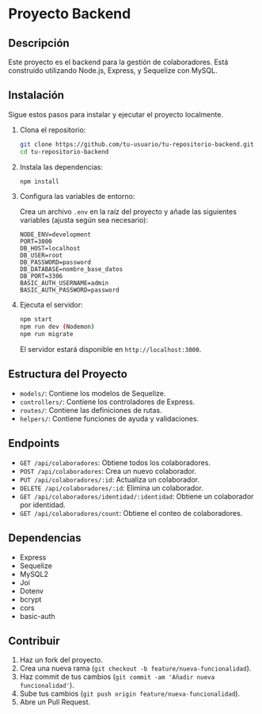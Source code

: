 # Proyecto Backend

## Descripción

Este proyecto es el backend para la gestión de colaboradores. Está construido utilizando Node.js, Express, y Sequelize con MySQL.

## Instalación

Sigue estos pasos para instalar y ejecutar el proyecto localmente.

1. Clona el repositorio:

   ```bash
   git clone https://github.com/tu-usuario/tu-repositorio-backend.git
   cd tu-repositorio-backend
   ```

2. Instala las dependencias:

   ```bash
   npm install
   ```

3. Configura las variables de entorno:

   Crea un archivo `.env` en la raíz del proyecto y añade las siguientes variables (ajusta según sea necesario):

   ```plaintext
   NODE_ENV=development
   PORT=3000
   DB_HOST=localhost
   DB_USER=root
   DB_PASSWORD=password
   DB_DATABASE=nombre_base_datos
   DB_PORT=3306
   BASIC_AUTH_USERNAME=admin
   BASIC_AUTH_PASSWORD=password
   ```

4. Ejecuta el servidor:

   ```bash
   npm start
   npm run dev (Nodemon)
   npm run migrate
   ```

   El servidor estará disponible en `http://localhost:3000`.

## Estructura del Proyecto

- `models/`: Contiene los modelos de Sequelize.
- `controllers/`: Contiene los controladores de Express.
- `routes/`: Contiene las definiciones de rutas.
- `helpers/`: Contiene funciones de ayuda y validaciones.

## Endpoints

- `GET /api/colaboradores`: Obtiene todos los colaboradores.
- `POST /api/colaboradores`: Crea un nuevo colaborador.
- `PUT /api/colaboradores/:id`: Actualiza un colaborador.
- `DELETE /api/colaboradores/:id`: Elimina un colaborador.
- `GET /api/colaboradores/identidad/:identidad`: Obtiene un colaborador por identidad.
- `GET /api/colaboradores/count`: Obtiene el conteo de colaboradores.

## Dependencias

- Express
- Sequelize
- MySQL2
- Joi
- Dotenv
- bcrypt
- cors
- basic-auth

## Contribuir

1. Haz un fork del proyecto.
2. Crea una nueva rama (`git checkout -b feature/nueva-funcionalidad`).
3. Haz commit de tus cambios (`git commit -am 'Añadir nueva funcionalidad'`).
4. Sube tus cambios (`git push origin feature/nueva-funcionalidad`).
5. Abre un Pull Request.
